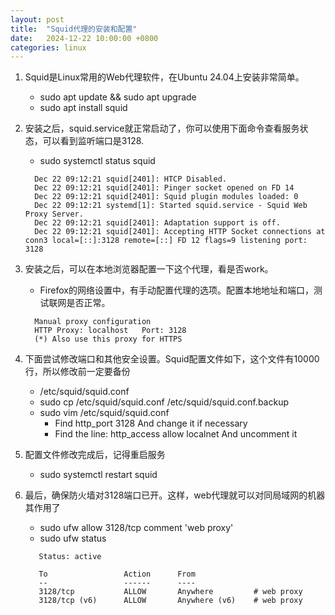 ```yaml
---
layout: post
title:  "Squid代理的安装和配置"
date:   2024-12-22 10:00:00 +0800
categories: linux
---
```


1. Squid是Linux常用的Web代理软件，在Ubuntu 24.04上安装非常简单。
   - sudo apt update && sudo apt upgrade
   - sudo apt install squid

    
2. 安装之后，squid.service就正常启动了，你可以使用下面命令查看服务状态，可以看到监听端口是3128.
   - sudo systemctl status squid  
    
   ```
     Dec 22 09:12:21 squid[2401]: HTCP Disabled.
     Dec 22 09:12:21 squid[2401]: Pinger socket opened on FD 14
     Dec 22 09:12:21 squid[2401]: Squid plugin modules loaded: 0
     Dec 22 09:12:21 systemd[1]: Started squid.service - Squid Web Proxy Server.
     Dec 22 09:12:21 squid[2401]: Adaptation support is off.
     Dec 22 09:12:21 squid[2401]: Accepting HTTP Socket connections at conn3 local=[::]:3128 remote=[::] FD 12 flags=9 listening port: 3128
   ```
  
3. 安装之后，可以在本地浏览器配置一下这个代理，看是否work。
   - Firefox的网络设置中，有手动配置代理的选项。配置本地地址和端口，测试联网是否正常。

   ```
     Manual proxy configuration
     HTTP Proxy: localhost   Port: 3128
     (*) Also use this proxy for HTTPS
   ```
  
4. 下面尝试修改端口和其他安全设置。Squid配置文件如下，这个文件有10000行，所以修改前一定要备份
   - /etc/squid/squid.conf
   - sudo cp /etc/squid/squid.conf /etc/squid/squid.conf.backup
   - sudo vim /etc/squid/squid.conf
     - Find http_port 3128 And change it if necessary 
     - Find the line: http_access allow localnet And uncomment it
  
5. 配置文件修改完成后，记得重启服务
   - sudo systemctl restart squid 


6. 最后，确保防火墙对3128端口已开。这样，web代理就可以对同局域网的机器其作用了
   - sudo ufw allow 3128/tcp comment 'web proxy'
   - sudo ufw status 

   ```
      Status: active
      
      To                 Action      From
      --                 ------      ----
      3128/tcp           ALLOW       Anywhere         # web proxy
      3128/tcp (v6)      ALLOW       Anywhere (v6)    # web proxy
   ```
    

   

